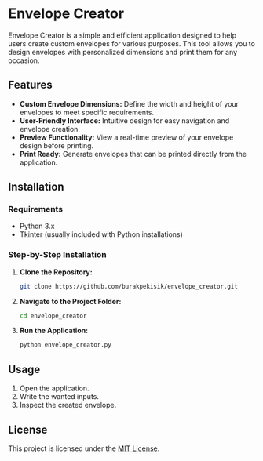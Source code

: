 # Envelope Creator

Envelope Creator is a simple and efficient application designed to help users create custom envelopes for various purposes. This tool allows you to design envelopes with personalized dimensions and print them for any occasion.

## Features

- **Custom Envelope Dimensions:** Define the width and height of your envelopes to meet specific requirements.
- **User-Friendly Interface:** Intuitive design for easy navigation and envelope creation.
- **Preview Functionality:** View a real-time preview of your envelope design before printing.
- **Print Ready:** Generate envelopes that can be printed directly from the application.

## Installation

### Requirements

- Python 3.x
- Tkinter (usually included with Python installations)

### Step-by-Step Installation

1. **Clone the Repository:**
   ```bash
   git clone https://github.com/burakpekisik/envelope_creator.git
   ```

2. **Navigate to the Project Folder:**
   ```bash
   cd envelope_creator
   ```

3. **Run the Application:**
   ```bash
   python envelope_creator.py
   ```

## Usage

1. Open the application.
2. Write the wanted inputs.
3. Inspect the created envelope.

## License

This project is licensed under the [MIT License](LICENSE).
